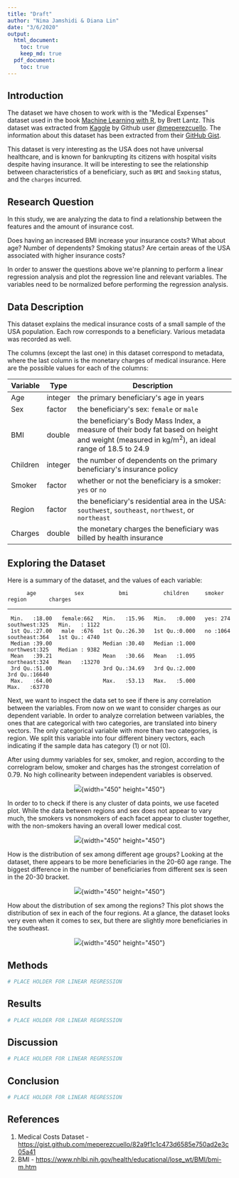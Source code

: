 ```yaml
---
title: "Draft"
author: "Nima Jamshidi & Diana Lin"
date: "3/6/2020"
output: 
  html_document:
    toc: true
    keep_md: true
  pdf_document:
    toc: true
---
```







## Introduction

The dataset we have chosen to work with is the "Medical Expenses" dataset used in the book [Machine Learning with R](https://www.amazon.com/Machine-Learning-R-Brett-Lantz/dp/1782162143), by Brett Lantz. This dataset was extracted from [Kaggle](https://www.kaggle.com/mirichoi0218/insurance/home) by Github user [\@meperezcuello](https://gist.github.com/meperezcuello). The information about this dataset has been extracted from their [GitHub Gist](https://gist.github.com/meperezcuello/82a9f1c1c473d6585e750ad2e3c05a41).

This dataset is very interesting as the USA does not have universal healthcare, and is known for bankrupting its citizens with hospital visits despite having insurance. It will be interesting to see the relationship between characteristics of a beneficiary, such as `BMI` and `Smoking` status, and the `charges` incurred.

## Research Question
In this study, we are analyzing the data to find a relationship between the features and the amount of insurance cost.

Does having an increased BMI increase your insurance costs? What about age? Number of dependents? Smoking status?
Are certain areas of the USA associated with higher insurance costs?

In order to answer the questions above we're planning to perform a linear regression analysis and plot the regression line and relevant variables. The variables need to be normalized before performing the regression analysis.


## Data Description

This dataset explains the medical insurance costs of a small sample of the USA population. Each row corresponds to a beneficiary. Various metadata was recorded as well.




The columns (except the last one) in this dataset correspond to metadata, where the last column is the monetary charges of medical insurance. Here are the possible values for each of the columns:


Variable | Type | Description
---------|------|---------------
Age | integer | the primary beneficiary's age in years
Sex | factor | the beneficiary's sex: `female` or `male`
BMI | double | the beneficiary's Body Mass Index, a measure of their body fat based on height and weight (measured in kg/m<sup>2</sup>), an ideal range of 18.5 to 24.9
Children | integer | the number of dependents on the primary beneficiary's insurance policy
Smoker | factor | whether or not the beneficiary is a smoker: `yes` or `no`
Region | factor | the beneficiary's residential area in the USA: `southwest`, `southeast`, `northwest`, or `northeast`
Charges | double | the monetary charges the beneficiary was billed by health insurance

## Exploring the Dataset

Here is a summary of the dataset, and the values of each variable:


          age            sex           bmi           children     smoker           region       charges    
---  --------------  -----------  --------------  --------------  ---------  --------------  --------------
     Min.   :18.00   female:662   Min.   :15.96   Min.   :0.000   yes: 274   southwest:325   Min.   : 1122 
     1st Qu.:27.00   male  :676   1st Qu.:26.30   1st Qu.:0.000   no :1064   southeast:364   1st Qu.: 4740 
     Median :39.00                Median :30.40   Median :1.000              northwest:325   Median : 9382 
     Mean   :39.21                Mean   :30.66   Mean   :1.095              northeast:324   Mean   :13270 
     3rd Qu.:51.00                3rd Qu.:34.69   3rd Qu.:2.000                              3rd Qu.:16640 
     Max.   :64.00                Max.   :53.13   Max.   :5.000                              Max.   :63770 


Next, we want to inspect the data set to see if there is any correlation between the variables. From now on we want to consider charges as our dependent variable.
In order to analyze correlation between variables, the ones that are categorical with two categories, are translated into binery vectors. The only categorical variable with more than two categories, is region. We split this variable into four different binery vectors, each indicating if the sample data has category (1) or not (0).

After using dummy variables for sex, smoker, and region, according to the correlogram below, smoker and charges has the strongest correlation of 0.79. No high collinearity between independent variables is observed.

<center>

![](../images/corrplot.png){width="450" height="450"}

</center>



In order to to check if there is any cluster of data points, we use faceted plot. While the data between regions and sex does not appear to vary much, the smokers vs nonsmokers of each facet appear to cluster together, with the non-smokers having an overall lower medical cost.


<center>

![](../images/facet.png){width="450" height="450"}

</center>



How is the distribution of sex among different age groups?
Looking at the dataset, there appears to be more beneficiaries in the 20-60 age range. The biggest difference in the number of beneficiaries from different sex is seen in the 20-30 bracket.


<center>

![](../images/age_histogram.png){width="450" height="450"}

</center>



How about the distribution of sex among the regions?
This plot shows the distribution of sex in each of the four regions. At a glance, the dataset looks very even when it comes to sex, but there are slightly more beneficiaries in the southeast.


<center>

![](../images/region_barchart.png){width="450" height="450"}

</center>




## Methods


```r
# PLACE HOLDER FOR LINEAR REGRESSION
```

## Results


```r
# PLACE HOLDER FOR LINEAR REGRESSION
```

## Discussion


```r
# PLACE HOLDER FOR LINEAR REGRESSION
```

## Conclusion


```r
# PLACE HOLDER FOR LINEAR REGRESSION
```

## References
1. Medical Costs Dataset - https://gist.github.com/meperezcuello/82a9f1c1c473d6585e750ad2e3c05a41
2. BMI - https://www.nhlbi.nih.gov/health/educational/lose_wt/BMI/bmi-m.htm
